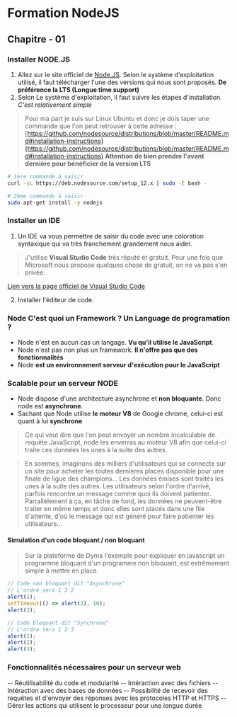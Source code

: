 # Formation NodeJS

## Chapitre - 01

### Installer NODE.JS

1. Allez sur le site officiel de [Node.JS](https://nodejs.org/en/). Selon le système d'exploitation utilisé, il faut télécharger l'une des versions qui nous sont proposés. **De préférence la LTS (Longue time support)**
2. Selon Le système d'exploitation, il faut suivre les étapes d'installation. _C'est relativement simple_

> Pour ma part je suis sur Linux Ubuntu et donc je dois taper une commande que l'on peut retrouver à cette adresse :
> [https://github.com/nodesource/distributions/blob/master/README.md#installation-instructions](https://github.com/nodesource/distributions/blob/master/README.md#installation-instructions) **Attention de bien prendre l'avant dernière pour bénéficier de la version LTS**

```sh
# 1ère commande à saisir
curl -sL https://deb.nodesource.com/setup_12.x | sudo -E bash -

# 2ème commande à saisir
sudo apt-get install -y nodejs
```

### Installer un IDE

1. Un IDE va vous permettre de saisir du code avec une coloration syntaxique qui va très franchement grandement nous aider.

> J'utilise **Visual Studio Code** très réputé et gratuit. Pour une fois que Microsoft nous propose quelques chose de gratuit, on ne va pas s'en privée.

[Lien vers la page officiel de Visual Studio Code](https://code.visualstudio.com/)

2. Installer l'éditeur de code.

### Node C'est quoi un Framework ? Un Language de programation ?

-   Node n'est en aucun cas un langage. **Vu qu'il utilise le JavaScript**.
-   Node n'est pas non plus un framework. **Il n'offre pas que des fonctionnalités**
-   Node **est un environnement serveur d'exécution pour le JavaScript**

### Scalable pour un serveur NODE

-   Node dispose d'une architecture asynchrone et **non bloquante**. Donc node est **asynchrone**.
-   Sachant que Node utilise **le moteur V8** de Google chrome, celui-ci est quant à lui **synchrone**

> Ce qui veut dire que l'on peut envoyer un nombre incalculable de requête JavaScript, node les enverras au moteur V8 afin que celui-ci traite ces données les unes à la suite des autres.

> En sommes, imaginons des milliers d'utilisateurs qui se connecte sur un site pour acheter les toutes dernières places disponible pour une finale de ligue des champions...
> Les données émises sont traités les unes à la suite des autres.
> Les utilisateurs selon l'ordre d'arrivé, parfois rencontre un message comme quoi ils doivent patienter.
> Parrallèlement à ça, en tâche de fond, les données ne peuvent-être traiter en même temps et donc elles sont placés dans une file d'attente, d'où le message qui est généré pour faire patienter les utilisateurs...

#### Simulation d'un code bloquant / non bloquant

> Sur la plateforme de Dyma l'exemple pour expliquer en javascript un programme bloquant d'un programme non bloquant, est extrêmement simple à mettre en place.

```js
// Code non bloquant dit "Asynchrone"
// L'ordre sera 1 3 2
alert(1);
setTimeout(() => alert(2), 10);
alert(3);

// Code bloquant dit "Synchrone"
// L'ordre sera 1 2 3
alert(1);
alert(2);
alert(3);
```

### Fonctionnalités nécessaires pour un serveur web

-- Réutilisabilité du code et modularité
-- Intéraction avec des fichiers
-- Intéraction avec des bases de données
-- Possibilité de recevoir des requêtes et d'envoyer des réponses avec les protocoles HTTP et HTTPS
-- Gérer les actions qui utilisent le processeur pour une longue durée
